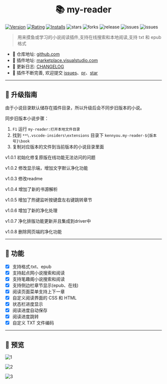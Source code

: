 <h1 align="center">📚 my-reader</h1>

[![Version](https://vsmarketplacebadge.apphb.com/version-short/kennyou.my-reader.svg)](https://marketplace.visualstudio.com/items?itemName=kennyou.my-reader) [![Rating](https://vsmarketplacebadge.apphb.com/rating-short/kennyou.my-reader.svg)](https://marketplace.visualstudio.com/items?itemName=kennyou.my-reader) [![Installs](https://vsmarketplacebadge.apphb.com/installs-short/kennyou.my-reader.svg)](https://marketplace.visualstudio.com/items?itemName=kennyou.my-reader) ![stars](https://img.shields.io/github/stars/kennyoysj/my-reader) ![forks](https://img.shields.io/github/forks/kennyoysj/my-reader) ![release](https://img.shields.io/github/release/kennyoysj/my-reader) ![issues](https://img.shields.io/github/issues/kennyoysj/my-reader) ![issues](https://img.shields.io/github/issues-closed/kennyoysj/my-reader?color=%238bc34a)

> 用来摸鱼或学习的小说阅读插件,支持在线搜索和本地阅读,支持 txt 和 epub 格式

- 📕 仓库地址: [github.com](https://github.com/kennyoysj/my-reader)
- 📗 插件地址: [marketplace.visualstudio.com](https://marketplace.visualstudio.com/items?itemName=kennyou.my-reader)
- 📘 更新日志: [CHANGELOG](https://github.com/kennyoysj/my-reader/blob/master/CHANGELOG.md)
- 📙 插件不断完善, 欢迎提交 [issues](https://github.com/kennyoysj/my-reader/issues)、[pr](https://github.com/kennyoysj/my-reader/pulls)、[star](https://github.com/kennyoysj/my-reader)

---

## 🚀 升级指南

由于小说目录默认储存在插件目录，所以升级后会不同步旧版本的小说。

同步旧版本小说步骤：

1. `F1` 运行 `my-reader:打开本地文件目录`
2. 找到 `**\.vscode-insiders\extensions` 目录下 `kennyou.my-reader-${版本号}\book`
3. 复制对应版本的文件到当前版本的小说目录里面

v1.0.1 初始化修复原版在线功能无法访问的问题

v1.0.2 修改显示端，增加文字默认净化功能

v1.0.3 修改readme

v1.0.4 增加了新的书源解析

v1.0.5 增加了热键监听按键盘左右键跳转章节

v1.0.6 增加了新的净化处理

v1.0.7 净化排版功能更新并且集成到driver中

v1.0.8 删除网页端的净化功能

---

## 🎉 功能

- [x] 支持格式:txt、epub
- [x] 支持起点网小说搜索和阅读
- [x] 支持笔趣阁小说搜索和阅读
- [x] 支持侧边栏章节显示(epub、在线)
- [x] 阅读页面菜单支持上下一章
- [x] 自定义阅读界面的 CSS 和 HTML
- [x] 状态栏进度显示
- [x] 阅读进度自动保存
- [x] 阅读进度跳转
- [x] 自定义 TXT 文件编码

---

## 🎈 预览

![1](https://user-images.githubusercontent.com/28108111/68991070-72f48c00-0895-11ea-92f0-c57e8764c700.png)

![2](https://user-images.githubusercontent.com/28108111/68991071-7556e600-0895-11ea-96ca-f8e6cbaffb1c.gif)

![3](https://user-images.githubusercontent.com/28108111/68991073-7851d680-0895-11ea-975a-52aa9875aeed.gif)
